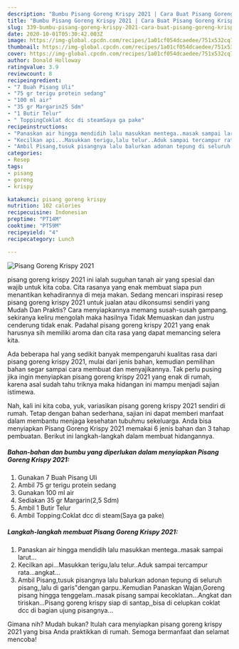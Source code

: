 ```yaml
---
description: "Bumbu Pisang Goreng Krispy 2021 | Cara Buat Pisang Goreng Krispy 2021 Yang Sedap"
title: "Bumbu Pisang Goreng Krispy 2021 | Cara Buat Pisang Goreng Krispy 2021 Yang Sedap"
slug: 339-bumbu-pisang-goreng-krispy-2021-cara-buat-pisang-goreng-krispy-2021-yang-sedap
date: 2020-10-01T05:30:42.003Z
image: https://img-global.cpcdn.com/recipes/1a01cf054dcaedee/751x532cq70/pisang-goreng-krispy-2021-foto-resep-utama.jpg
thumbnail: https://img-global.cpcdn.com/recipes/1a01cf054dcaedee/751x532cq70/pisang-goreng-krispy-2021-foto-resep-utama.jpg
cover: https://img-global.cpcdn.com/recipes/1a01cf054dcaedee/751x532cq70/pisang-goreng-krispy-2021-foto-resep-utama.jpg
author: Donald Holloway
ratingvalue: 3.9
reviewcount: 8
recipeingredient:
- "7 Buah Pisang Uli"
- "75 gr terigu protein sedang"
- "100 ml air"
- "35 gr Margarin25 Sdm"
- "1 Butir Telur"
- " ToppingCoklat dcc di steamSaya ga pake"
recipeinstructions:
- "Panaskan air hingga mendidih lalu masukkan mentega..masak sampai larut..."
- "Kecilkan api...Masukkan terigu,lalu telur..Aduk sampai tercampur rata...angkat..."
- "Ambil Pisang,tusuk pisangnya lalu balurkan adonan tepung di seluruh pisang,,lalu di garis&#34;dengan garpu..Kemudian Panaskan Wajan,Goreng pisang hingga tenggelam..masak pisang sampai kecoklatan...Angkat dan tiriskan...Pisang goreng krispy siap di santap,,bisa di celupkan coklat dcc di bagian ujung pisangnya..."
categories:
- Resep
tags:
- pisang
- goreng
- krispy

katakunci: pisang goreng krispy 
nutrition: 102 calories
recipecuisine: Indonesian
preptime: "PT14M"
cooktime: "PT59M"
recipeyield: "4"
recipecategory: Lunch

---
```



![Pisang Goreng Krispy 2021](https://img-global.cpcdn.com/recipes/1a01cf054dcaedee/751x532cq70/pisang-goreng-krispy-2021-foto-resep-utama.jpg)


pisang goreng krispy 2021 ini ialah suguhan tanah air yang spesial dan wajib untuk kita coba. Cita rasanya yang enak membuat siapa pun menantikan kehadirannya di meja makan.
Sedang mencari inspirasi resep pisang goreng krispy 2021 untuk jualan atau dikonsumsi sendiri yang Mudah Dan Praktis? Cara menyiapkannya memang susah-susah gampang. sekiranya keliru mengolah maka hasilnya Tidak Memuaskan dan justru cenderung tidak enak. Padahal pisang goreng krispy 2021 yang enak harusnya sih memiliki aroma dan cita rasa yang dapat memancing selera kita.



Ada beberapa hal yang sedikit banyak mempengaruhi kualitas rasa dari pisang goreng krispy 2021, mulai dari jenis bahan, kemudian pemilihan bahan segar sampai cara membuat dan menyajikannya. Tak perlu pusing jika ingin menyiapkan pisang goreng krispy 2021 yang enak di rumah, karena asal sudah tahu triknya maka hidangan ini mampu menjadi sajian istimewa.


Nah, kali ini kita coba, yuk, variasikan pisang goreng krispy 2021 sendiri di rumah. Tetap dengan bahan sederhana, sajian ini dapat memberi manfaat dalam membantu menjaga kesehatan tubuhmu sekeluarga. Anda bisa menyiapkan Pisang Goreng Krispy 2021 memakai 6 jenis bahan dan 3 tahap pembuatan. Berikut ini langkah-langkah dalam membuat hidangannya.

<!--inarticleads1-->

##### Bahan-bahan dan bumbu yang diperlukan dalam menyiapkan Pisang Goreng Krispy 2021:

1. Gunakan 7 Buah Pisang Uli
1. Ambil 75 gr terigu protein sedang
1. Gunakan 100 ml air
1. Sediakan 35 gr Margarin(2,5 Sdm)
1. Ambil 1 Butir Telur
1. Ambil  Topping:Coklat dcc di steam(Saya ga pake)




<!--inarticleads2-->

##### Langkah-langkah membuat Pisang Goreng Krispy 2021:

1. Panaskan air hingga mendidih lalu masukkan mentega..masak sampai larut...
1. Kecilkan api...Masukkan terigu,lalu telur..Aduk sampai tercampur rata...angkat...
1. Ambil Pisang,tusuk pisangnya lalu balurkan adonan tepung di seluruh pisang,,lalu di garis&#34;dengan garpu..Kemudian Panaskan Wajan,Goreng pisang hingga tenggelam..masak pisang sampai kecoklatan...Angkat dan tiriskan...Pisang goreng krispy siap di santap,,bisa di celupkan coklat dcc di bagian ujung pisangnya...




Gimana nih? Mudah bukan? Itulah cara menyiapkan pisang goreng krispy 2021 yang bisa Anda praktikkan di rumah. Semoga bermanfaat dan selamat mencoba!
